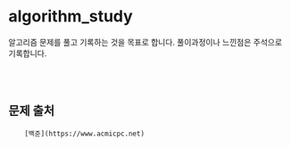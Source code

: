 # algorithm_study
알고리즘 문제를 풀고 기록하는 것을 목표로 합니다.
풀이과정이나 느낀점은 주석으로 기록합니다.  

</br>
</br>

## 문제 출처
```
    [백준](https://www.acmicpc.net)
```

</br>
